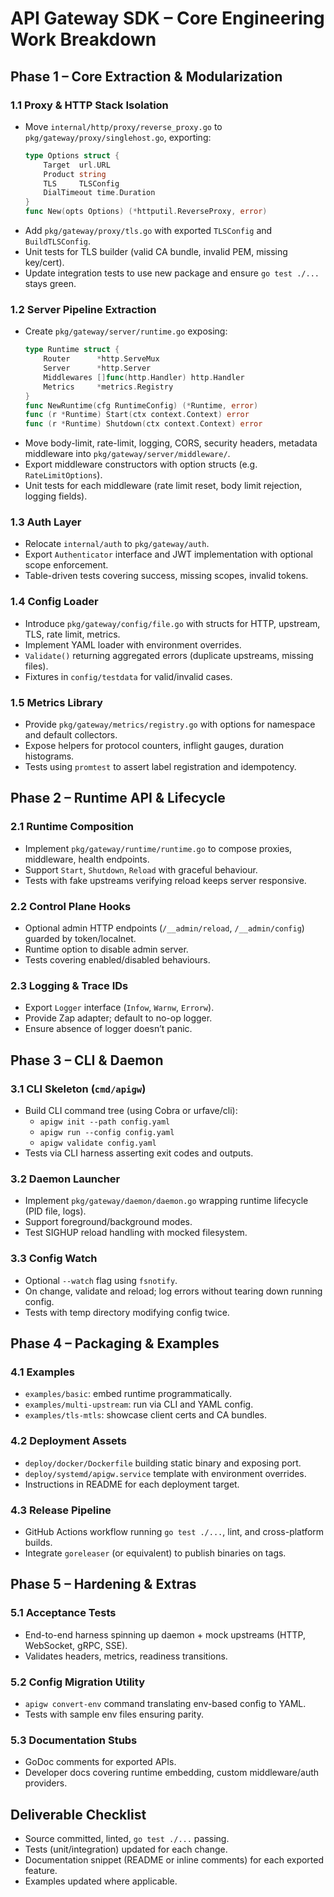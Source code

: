 # API Gateway SDK – Core Engineering Work Breakdown

## Phase 1 – Core Extraction & Modularization

### 1.1 Proxy & HTTP Stack Isolation
- Move `internal/http/proxy/reverse_proxy.go` to `pkg/gateway/proxy/singlehost.go`, exporting:
  ```go
  type Options struct {
      Target  url.URL
      Product string
      TLS     TLSConfig
      DialTimeout time.Duration
  }
  func New(opts Options) (*httputil.ReverseProxy, error)
  ```
- Add `pkg/gateway/proxy/tls.go` with exported `TLSConfig` and `BuildTLSConfig`.
- Unit tests for TLS builder (valid CA bundle, invalid PEM, missing key/cert).
- Update integration tests to use new package and ensure `go test ./...` stays green.

### 1.2 Server Pipeline Extraction
- Create `pkg/gateway/server/runtime.go` exposing:
  ```go
  type Runtime struct {
      Router      *http.ServeMux
      Server      *http.Server
      Middlewares []func(http.Handler) http.Handler
      Metrics     *metrics.Registry
  }
  func NewRuntime(cfg RuntimeConfig) (*Runtime, error)
  func (r *Runtime) Start(ctx context.Context) error
  func (r *Runtime) Shutdown(ctx context.Context) error
  ```
- Move body-limit, rate-limit, logging, CORS, security headers, metadata middleware into `pkg/gateway/server/middleware/`.
- Export middleware constructors with option structs (e.g. `RateLimitOptions`).
- Unit tests for each middleware (rate limit reset, body limit rejection, logging fields).

### 1.3 Auth Layer
- Relocate `internal/auth` to `pkg/gateway/auth`.
- Export `Authenticator` interface and JWT implementation with optional scope enforcement.
- Table-driven tests covering success, missing scopes, invalid tokens.

### 1.4 Config Loader
- Introduce `pkg/gateway/config/file.go` with structs for HTTP, upstream, TLS, rate limit, metrics.
- Implement YAML loader with environment overrides.
- `Validate()` returning aggregated errors (duplicate upstreams, missing files).
- Fixtures in `config/testdata` for valid/invalid cases.

### 1.5 Metrics Library
- Provide `pkg/gateway/metrics/registry.go` with options for namespace and default collectors.
- Expose helpers for protocol counters, inflight gauges, duration histograms.
- Tests using `promtest` to assert label registration and idempotency.

## Phase 2 – Runtime API & Lifecycle

### 2.1 Runtime Composition
- Implement `pkg/gateway/runtime/runtime.go` to compose proxies, middleware, health endpoints.
- Support `Start`, `Shutdown`, `Reload` with graceful behaviour.
- Tests with fake upstreams verifying reload keeps server responsive.

### 2.2 Control Plane Hooks
- Optional admin HTTP endpoints (`/__admin/reload`, `/__admin/config`) guarded by token/localnet.
- Runtime option to disable admin server.
- Tests covering enabled/disabled behaviours.

### 2.3 Logging & Trace IDs
- Export `Logger` interface (`Infow`, `Warnw`, `Errorw`).
- Provide Zap adapter; default to no-op logger.
- Ensure absence of logger doesn’t panic.

## Phase 3 – CLI & Daemon

### 3.1 CLI Skeleton (`cmd/apigw`)
- Build CLI command tree (using Cobra or urfave/cli):
  - `apigw init --path config.yaml`
  - `apigw run --config config.yaml`
  - `apigw validate config.yaml`
- Tests via CLI harness asserting exit codes and outputs.

### 3.2 Daemon Launcher
- Implement `pkg/gateway/daemon/daemon.go` wrapping runtime lifecycle (PID file, logs).
- Support foreground/background modes.
- Test SIGHUP reload handling with mocked filesystem.

### 3.3 Config Watch
- Optional `--watch` flag using `fsnotify`.
- On change, validate and reload; log errors without tearing down running config.
- Tests with temp directory modifying config twice.

## Phase 4 – Packaging & Examples

### 4.1 Examples
- `examples/basic`: embed runtime programmatically.
- `examples/multi-upstream`: run via CLI and YAML config.
- `examples/tls-mtls`: showcase client certs and CA bundles.

### 4.2 Deployment Assets
- `deploy/docker/Dockerfile` building static binary and exposing port.
- `deploy/systemd/apigw.service` template with environment overrides.
- Instructions in README for each deployment target.

### 4.3 Release Pipeline
- GitHub Actions workflow running `go test ./...`, lint, and cross-platform builds.
- Integrate `goreleaser` (or equivalent) to publish binaries on tags.

## Phase 5 – Hardening & Extras

### 5.1 Acceptance Tests
- End-to-end harness spinning up daemon + mock upstreams (HTTP, WebSocket, gRPC, SSE).
- Validates headers, metrics, readiness transitions.

### 5.2 Config Migration Utility
- `apigw convert-env` command translating env-based config to YAML.
- Tests with sample env files ensuring parity.

### 5.3 Documentation Stubs
- GoDoc comments for exported APIs.
- Developer docs covering runtime embedding, custom middleware/auth providers.

## Deliverable Checklist
- Source committed, linted, `go test ./...` passing.
- Tests (unit/integration) updated for each change.
- Documentation snippet (README or inline comments) for each exported feature.
- Examples updated where applicable.

